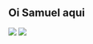 ## Oi Samuel aqui

<div>
  <img src= "https://github-readme-stats.vercel.app/api?username=anuraghazra&theme=calm_pink&bg_color:black&show_icons=true" />
  <img src= "https://github-readme-stats.vercel.app/api/top-langs/?username=anuraghazra&layout=donut"/>
</div>
